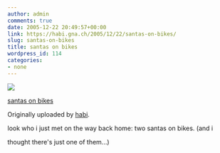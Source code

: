 ```yaml
---
author: admin
comments: true
date: 2005-12-22 20:49:57+00:00
link: https://habi.gna.ch/2005/12/22/santas-on-bikes/
slug: santas-on-bikes
title: santas on bikes
wordpress_id: 114
categories:
- none
---
```



 [![](http://static.flickr.com/9/76366457_dde510f524_m.jpg)](http://www.flickr.com/photos/habi/76366457/)
   

 
  [santas on bikes](http://www.flickr.com/photos/habi/76366457/)
    

  Originally uploaded by [habi](http://www.flickr.com/people/habi/).
 



look who i just met on the way back home: two santas on bikes. (and i  
  

thought there's just one of them...)
  

